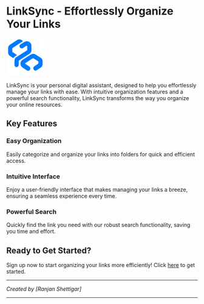 # LinkSync - Effortlessly Organize Your Links

<img src="icons/linksync.svg" alt="LinkSync Logo" width="100" height="100">

LinkSync is your personal digital assistant, designed to help you effortlessly manage your links with ease. With intuitive organization features and a powerful search functionality, LinkSync transforms the way you organize your online resources. 

## Key Features

### Easy Organization
Easily categorize and organize your links into folders for quick and efficient access.

### Intuitive Interface
Enjoy a user-friendly interface that makes managing your links a breeze, ensuring a seamless experience every time.

### Powerful Search
Quickly find the link you need with our robust search functionality, saving you time and effort.

## Ready to Get Started?

Sign up now to start organizing your links more efficiently! Click [here](https://student408.github.io/LinkSync) to get started.

---
*Created by [Ranjan Shettigar]*

---
